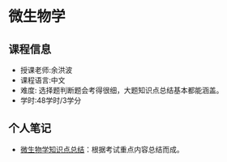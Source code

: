 # 微生物学

## 课程信息

- 授课老师:余洪波
- 课程语言:中文
- 难度: 选择题判断题会考得很细，大题知识点总结基本都能涵盖。
- 学时:48学时/3学分

<!-- 
        Introduce the course in a paragraph or two, including but not limited to:
        (1) The technical knowledge covered in lectures
        (2) Its differences and features compared to similar courses
        (3) Your personal experiences and feelings after studying this course
        (4) Caveats about studying this course on your own (pitfalls, difficulty warnings, etc.)
        (5) ... ...
-->

## 个人笔记
- [微生物学知识点总结](https://github.com/eurioncao/microbiology-notes.git)：根据考试重点内容总结而成。



